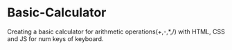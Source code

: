 # Basic-Calculator
Creating a basic calculator for arithmetic operations(+,-,*,/) with HTML, CSS and JS for num keys of keyboard.
